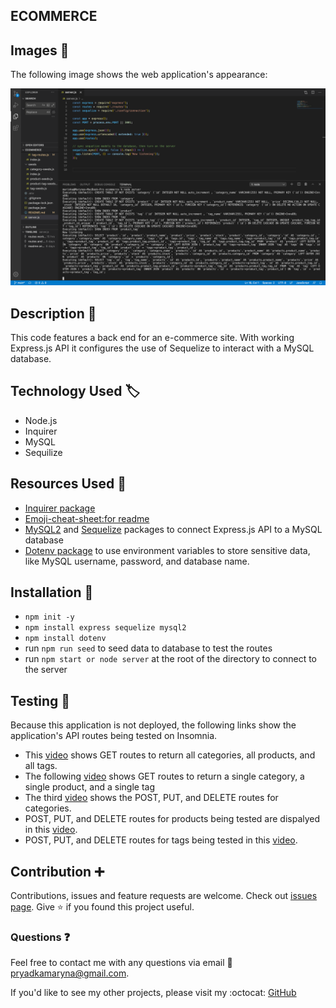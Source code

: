 ## ECOMMERCE

## Images :camera_flash:

The following image shows the web application's appearance:

![Screenshot](config/Screenshot1.png)

## Description :page_with_curl:

This code features a back end for an e-commerce site. With working Express.js API it configures the use of Sequelize to interact with a MySQL database.


## Technology Used :label: 

* Node.js
* Inquirer
* MySQL
* Sequilize

## Resources Used :wrench: 

* [Inquirer package](https://www.npmjs.com/package/inquirer)
* [Emoji-cheat-sheet:for readme](https://github.com/ikatyang/emoji-cheat-sheet)
* [MySQL2](https://www.npmjs.com/package/mysql2) and [Sequelize](https://www.npmjs.com/package/sequelize) packages to connect Express.js API to a MySQL database 
* [Dotenv package](https://www.npmjs.com/package/dotenv) to use environment variables to store sensitive data, like MySQL username, password, and database name.

## Installation :electric_plug:

* `npm init -y`
* `npm install express sequelize mysql2`
* `npm install dotenv`
* run `npm run seed` to seed data to database to test the routes
* run `npm start or node server` at the root of the directory to connect to the server


## Testing :repeat_one:

Because this application is not deployed, the following links show the application's API routes being tested on Insomnia. 

* This [video](https://drive.google.com/file/d/15kpfca78XXseM011_AXl34B-WiZMyQp-/view) shows GET routes to return all categories, all products, and all tags.
* The following [video](https://drive.google.com/file/d/1A_32jkjX5jEfl4QrGSs6bMwboJfS0N4i/view) shows GET routes to return a single category, a single product, and a single tag
* The third [video](https://drive.google.com/file/d/1YNSR718lkGGNgQdnbATdt51aeY7xBswk/view) shows the POST, PUT, and DELETE routes for categories.
* POST, PUT, and DELETE routes for products being tested are dispalyed in this [video](https://drive.google.com/file/d/18rYi1MCW1O4e7tJvNXTi3AVrwHaw2FPh/view).
* POST, PUT, and DELETE routes for tags being tested in this [video](https://drive.google.com/file/d/1TzqjYtO4W_jtaxbQ_ln38KeKfa_nHnUY/view).


## Contribution :heavy_plus_sign: 

Contributions, issues and feature requests are welcome. 
Check out [issues page](https://github.com/MarynaPR/e-commerce-back-end/issues). 
Give :star: if you found this project useful. 

### Questions :question: 
Feel free to contact me with any questions via email :e-mail: pryadkamaryna@gmail.com. 
  
If you'd like to see my other projects, please visit my :octocat: 
[GitHub](https://github.com/MarynaPR?tab=repositories)
